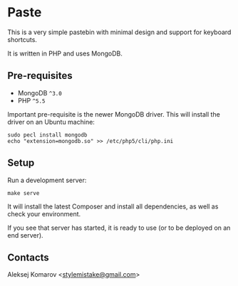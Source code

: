 # Paste

This is a very simple pastebin with minimal design and support for keyboard
shortcuts.

It is written in PHP and uses MongoDB.


## Pre-requisites

* MongoDB `^3.0`
* PHP `^5.5`

Important pre-requisite is the newer MongoDB driver. This will install the
driver on an Ubuntu machine:

```
sudo pecl install mongodb
echo "extension=mongodb.so" >> /etc/php5/cli/php.ini
```


## Setup

Run a development server:

```
make serve
```

It will install the latest Composer and install all dependencies, as well as
check your environment.

If you see that server has started, it is ready to use (or to be deployed
on an end server).


## Contacts

Aleksej Komarov <[stylemistake@gmail.com]>

[stylemistake.com]: http://stylemistake.com
[stylemistake@gmail.com]: mailto:stylemistake@gmail.com
